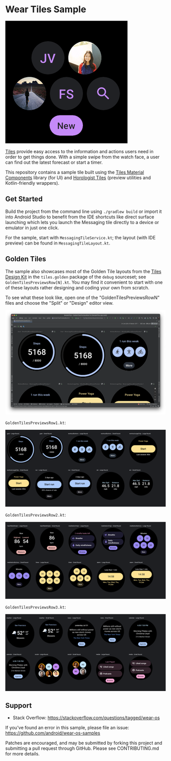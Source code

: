 Wear Tiles Sample
=================

![Tile Messaging Screenshot](screenshots/tile_messaging.png)

[Tiles](https://d.android.com/training/wearables/tiles) provide easy access to the information and
actions users need in order to get things done. With a simple swipe from the watch face, a user can
find out the latest forecast or start a timer.

This repository contains a sample tile built using the [Tiles Material Components](https://developer.android.com/reference/androidx/wear/protolayout/material/package-summary)
library (for UI) and [Horologist Tiles](https://github.com/google/horologist#-tiles) (preview
utilities and Kotlin-friendly wrappers).

Get Started
-----------

Build the project from the command line using `./gradlew build` or import it into Android Studio to
benefit from the IDE shortcuts like direct surface launching which lets you launch the Messaging
tile directly to a device or emulator in just one click.

For the sample, start with `MessagingTileService.kt`; the layout (with IDE preview) can be found in 
`MessagingTileLayout.kt`.

Golden Tiles
------------

The sample also showcases most of the Golden Tile layouts from the [Tiles Design
Kit](https://developer.android.com/training/wearables/design/tiles-design-system#tile-templates)
in the `tiles.golden` package of the `debug` sourceset; see
`GoldenTilesPreviewsRow[N].kt`. You may find it convenient to start with one of
these layouts rather designing and coding your own from scratch.

To see what these look like, open one of the "GoldenTilesPreviewsRowN" files and
choose the "Split" or "Design" editor view.

![Screenshot of Android Studio showing the design view of GoldenTilesPreviewsRow1.kt. A grid view of Wear OS Tiles are displayed.](screenshots/tile_preview_design_view.png)

`GoldenTilesPreviewsRow1.kt`:

![Screenshot of Tile previews for goal, workoutButtons, workoutLargeChip, run and ski](screenshots/golden1.png)

`GoldenTilesPreviewsRow2.kt`:

![Screenshot of Tile previews for heartRateSample, meditationChips, meditationButtons, timer and alarm](screenshots/golden2.png)

`GoldenTilesPreviewsRow3.kt`:

![Screenshot of Tile previews for weather, news, calendar, social and media](screenshots/golden3.png)

Support
-------

- Stack Overflow: <https://stackoverflow.com/questions/tagged/wear-os>

If you've found an error in this sample, please file an issue:
<https://github.com/android/wear-os-samples>

Patches are encouraged, and may be submitted by forking this project and
submitting a pull request through GitHub. Please see CONTRIBUTING.md for more details.
